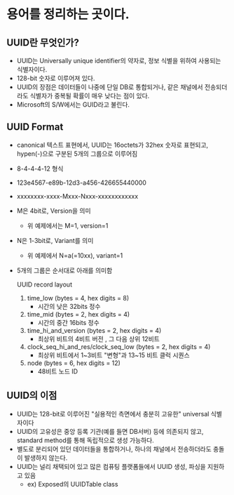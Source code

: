 용어를 정리하는 곳이다.
===

## UUID란 무엇인가?

- UUID는 Universally unique identifier의 약자로, 정보 식별을 위하여 사용되는 식별자이다.
- 128-bit 숫자로 이루어져 있다.
- UUID의 장점은 데이터들이 나중에 단일 DB로 통합되거나, 같은 채널에서 전송되더라도 식별자가 중복될 확률이 매우 낮다는 점이 있다.
- Microsoft의 S/W에서는 GUID라고 불린다.

## UUID  Format

- canonical 텍스트 표현에서, UUID는 16octets가 32hex 숫자로 표현되고, hypen(-)으로 구분된  5개의 그룹으로 이루어짐
- 8-4-4-4-12 형식
- 123e4567-e89b-12d3-a456-426655440000
- xxxxxxxx-xxxx-Mxxx-Nxxx-xxxxxxxxxxxx
- M은 4bit로, Version을 의미
    - 위 예제에서는 M=1, version=1
- N은 1-3bit로, Variant를 의미
    - 위 예제에서 N=a(=10xx), variant=1
- 5개의 그룹은 순서대로 아래를 의미함

    UUID record layout

    1. time_low (bytes = 4, hex digits = 8)
        - 시간의 낮은 32bits 정수
    2. time_mid (bytes = 2, hex digits = 4)
        - 시간의 중간 16bits 정수
    3. time_hi_and_version (bytes = 2, hex digits = 4)
        - 최상위 비트의 4비트 버전 , 그 다음 상위 12비트
    4. clock_seq_hi_and_res/clock_seq_low (bytes = 2, hex digits = 4)
        - 최상위 비트에서 1~3비트 "변형"과 13~15 비트 클럭 시퀀스
    5. node (bytes = 6, hex digits = 12)
        - 48비트 노드 ID

## UUID의 이점
- UUID는 128-bit로 이루어진 "실용적인 측면에서 충분히 고유한" universal 식별자이다
- UUID의 고유성은 중앙 등록 기관(예를 들면 DB서버) 등에 의존되지 않고, standard method를 통해 독립적으로 생성 가능하다.
- 별도로 분리되어 있던 데이터들을 통합하거나, 하나의 채널에서 전송하더라도 충돌이 발생하지 않는다.
- UUID는 널리 채택되어 있고 많은 컴퓨팅 플랫폼들에서 UUID 생성, 파싱을 지원하고 있음
    - ex) Exposed의 UUIDTable class